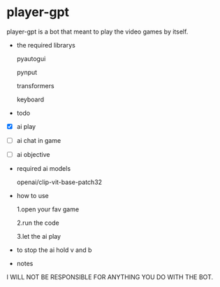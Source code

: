 # player-gpt
player-gpt is a bot that meant to play the video games by itself.






- the required librarys

  pyautogui
  
  pynput
  
  transformers
  
  keyboard

- todo

- [x] ai play
- [ ] ai chat in game
- [ ] ai objective





  
- required ai models

  openai/clip-vit-base-patch32

- how to use

  1.open your fav game
  
  2.run the code
  
  3.let the ai play
  
- to stop the ai hold v and b


- notes

I WILL NOT BE RESPONSIBLE FOR ANYTHING YOU DO WITH THE BOT.
